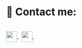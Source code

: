 

# 🤙 Contact me:



<br/>

  <a href="https://www.facebook.com/lhd562003" target="_blank">
    <img align="center" height="30px" src="https://seeklogo.com/images/F/facebook-icon-circle-logo-09F32F61FF-seeklogo.com.png" />
  </a> &nbsp
  <a href="lehuynhduc05062003@gmail.com/" target="_blank">
    <img align="center" height="30px" src="https://cdn.icon-icons.com/icons2/730/PNG/512/gmail_icon-icons.com_62758.png" />
  </a> &nbsp
<br/>
